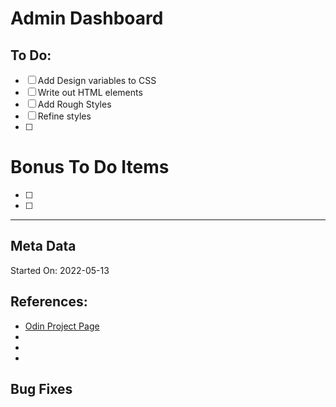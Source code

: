 # Admin Dashboard


## To Do:

- [ ] Add Design variables to CSS
- [ ] Write out HTML elements
- [ ] Add Rough Styles
- [ ] Refine styles
- [ ] 

# Bonus To Do Items

- [ ] 
- [ ] 





---

## Meta Data

Started On: 2022-05-13

## References:

- [Odin Project Page](https://www.theodinproject.com/lessons/node-path-intermediate-html-and-css-admin-dashboard)
- []()
- []()
- []()

## Bug Fixes

